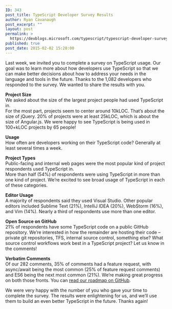 ```yaml
---
ID: 343
post_title: TypeScript Developer Survey Results
author: Ryan Cavanaugh
post_excerpt: ""
layout: post
permalink: >
  https://devblogs.microsoft.com/typescript/typescript-developer-survey-results/
published: true
post_date: 2015-02-02 15:28:00
---
```

Last week, we invited you to complete a survey on TypeScript usage. Our goal was to learn more about how developers use TypeScript so that we can make better decisions about how to address your needs in the language and tools in the future. Thanks to the 1,082 developers who responded to the survey. We wanted to share the results with you.  
  
**Project Size**  
We asked about the size of the largest project people had used TypeScript in.  
[<img src="https://devblogs.microsoft.com/00/00/01/56/67/4784.Project%20Size.png" alt="" border="0" />][1]   
For the most part, projects seem to center around 10kLOC. That’s about the size of jQuery. 20% of projects were at least 25kLOC, which is about the size of Angular.js. We were happy to see TypeScript is being used in 100+kLOC projects by 65 people!  
  
**Usage**  
How often are developers working on their TypeScript code? Generally at least several times a week.  
[<img src="https://devblogs.microsoft.com/00/00/01/56/67/3326.Usage%20Frequency.png" alt="" border="0" />][2]  
  
**Project Types**  
Public-facing and internal web pages were the most popular kind of project respondents used TypeScript in.  
[<img src="https://devblogs.microsoft.com/00/00/01/56/67/4338.Project%20Types.png" alt="" border="0" />][3]  
More than half (54%) of respondents were using TypeScript in more than one kind of project. We’re excited to see broad usage of TypeScript in each of these categories.  
  
**Editor Usage**  
A majority of respondents said they used Visual Studio. Other popular editors included Sublime Text (21%), IntelliJ IDEA (20%), WebStorm (16%), and Vim (14%). Nearly a third of respondents use more than one editor.  
  
**Open Source on GitHub**  
21% of respondents have some TypeScript code on a public GitHub repository. We’re interested in how the remainder are hosting their code – private git repositories, TFS, internal source control, something else? What source control workflows work best in a TypeScript project? Let us know in the comments!  
  
**Verbatim Comments**  
Of our 282 comments, 35% of comments had a feature request, with async/await being the most common (25% of feature request comments) and ES6 being the next most common (21%). We’re making great progress on both those fronts. You can [read our roadmap on GitHub][4].  
  
We were very happy with the number of you who gave your time to complete the survey. The results were enlightening for us, and we’ll use them to build an even better TypeScript in the future. Thanks again!

 [1]: https://devblogs.microsoft.com/00/00/01/56/67/4784.Project%20Size.png
 [2]: https://devblogs.microsoft.com/00/00/01/56/67/3326.Usage%20Frequency.png
 [3]: https://devblogs.microsoft.com/00/00/01/56/67/4338.Project%20Types.png
 [4]: https://github.com/Microsoft/TypeScript/wiki/Roadmap